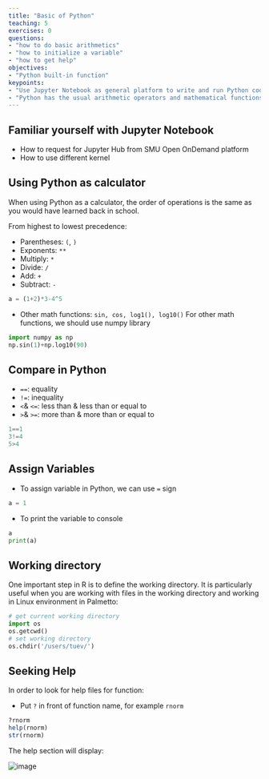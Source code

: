```yaml
---
title: "Basic of Python"
teaching: 5
exercises: 0
questions:
- "how to do basic arithmetics"
- "how to initialize a variable"
- "how to get help"
objectives:
- "Python built-in function"
keypoints:
- "Use Jupyter Notebook as general platform to write and run Python code."
- "Python has the usual arithmetic operators and mathematical functions."
---
```


## Familiar yourself with Jupyter Notebook
- How to request for Jupyter Hub from SMU Open OnDemand platform
- How to use different kernel

## Using Python as calculator
When using Python as a calculator, the order of operations is the same as you
would have learned back in school.

From highest to lowest precedence:

 * Parentheses: `(`, `)`
 * Exponents: `**`
 * Multiply: `*`
 * Divide: `/`
 * Add: `+`
 * Subtract: `-`

```python
a = (1+2)*3-4^5
```

* Other math functions: `sin, cos, log1(), log10()`
For other math functions, we should use numpy library

```python
import numpy as np
np.sin(1)+np.log10(90)
```

## Compare in Python

* `==`: equality
* `!=`: inequality 
* `<`& `<=`: less than & less than or equal to
* `>`& `>=`: more than & more than or equal to

```python
1==1
3!=4
5>4
```

## Assign Variables
- To assign variable in Python, we can use `=` sign

```python
a = 1
```
- To print the variable to console

```python
a
print(a)
```

## Working directory
One important step in R is to define the working directory. It is particularly useful when you are working with files in the working directory and working in Linux environment in Palmetto:

```python
# get current working directory
import os
os.getcwd()
# set working directory
os.chdir('/users/tuev/')
```
## Seeking Help
In order to look for help files for function:
* Put `?` in front of function name, for example `rnorm` 

```r
?rnorm
help(rnorm)
str(rnorm)
```
The help section will display:

![image](https://user-images.githubusercontent.com/43855029/114055446-c981b200-985e-11eb-8207-1347edd1f62f.png)
